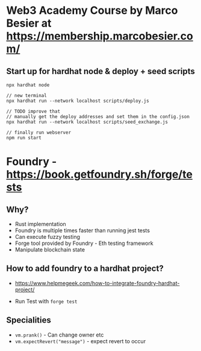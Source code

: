 # Web3 Academy Course by Marco Besier at https://membership.marcobesier.com/


## Start up for hardhat node & deploy + seed scripts

```shell
npx hardhat node

// new terminal 
npx hardhat run --network localhost scripts/deploy.js

// TODO improve that
// manually get the deploy addresses and set them in the config.json
npx hardhat run --network localhost scripts/seed_exchange.js

// finally run webserver
npm run start
```

# Foundry - https://book.getfoundry.sh/forge/tests

## Why? 
* Rust implementation
* Foundry is multiple times faster than running jest tests
* Can execute fuzzy testing
* Forge tool provided by Foundry - Eth testing framework 
* Manipulate blockchain state 

## How to add foundry to a hardhat project?
* https://www.helpmegeek.com/how-to-integrate-foundry-hardhat-project/

* Run Test with ```forge test```

## Specialities
* ``vm.prank()`` - Can change owner etc
* ``vm.expectRevert("message")`` - expect revert to occur
